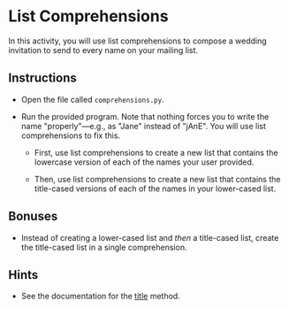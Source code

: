 # List Comprehensions

In this activity, you will use list comprehensions to compose a wedding invitation to send to every name on your mailing list.

## Instructions

* Open the file called `comprehensions.py`.

* Run the provided program. Note that nothing forces you to write the name "properly"—e.g., as "Jane" instead of "jAnE". You will use list comprehensions to fix this.

  * First, use list comprehensions to create a new list that contains the lowercase version of each of the names your user provided.

  * Then, use list comprehensions to create a new list that contains the title-cased versions of each of the names in your lower-cased list.

## Bonuses

* Instead of creating a lower-cased list and _then_ a title-cased list, create the title-cased list in a single comprehension.

## Hints

* See the documentation for the [title](https://docs.python.org/3/library/stdtypes.html#str.title) method.
